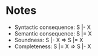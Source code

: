 # Notes

- Syntactic consequence: S |- X
- Semantic consequence: S |= X
- Soundness: S |- X => S |= X
- Completeness: S |= X => S |- X
